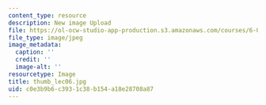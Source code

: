 ```yaml
---
content_type: resource
description: New image Upload
file: https://ol-ocw-studio-app-production.s3.amazonaws.com/courses/6-002-circuits-and-electronics-spring-2007/c0e3b9b6c3931c38b154a18e28708a87_thumb_lec06.jpg
file_type: image/jpeg
image_metadata:
  caption: ''
  credit: ''
  image-alt: ''
resourcetype: Image
title: thumb_lec06.jpg
uid: c0e3b9b6-c393-1c38-b154-a18e28708a87
---
```

